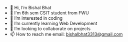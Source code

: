 - 👋 Hi, I’m Bishal Bhat
- 📖 I'm 6th sem CSIT student from FWU
- 👀 I’m interested in coding
- 🌱 I’m currently learning Web Development
- 💞️ I’m looking to collaborate on projects
- 📫 How to reach me email: bishalbhat3313@gmail.com
  

<!---
bishalbhat2002/bishalbhat2002 is a ✨ special ✨ repository because its `README.md` (this file) appears on your GitHub profile.
You can click the Preview link to take a look at your changes.
--->
